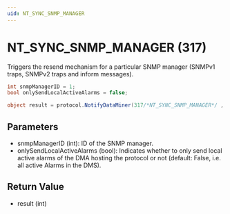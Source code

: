 ```yaml
---
uid: NT_SYNC_SNMP_MANAGER
---
```


# NT_SYNC_SNMP_MANAGER (317)

Triggers the resend mechanism for a particular SNMP manager (SNMPv1 traps, SNMPv2 traps and inform messages).

```csharp
int snmpManagerID = 1;
bool onlySendLocalActiveAlarms = false;

object result = protocol.NotifyDataMiner(317/*NT_SYNC_SNMP_MANAGER*/ , snmpManagerID, onlySendLocalActiveAlarms);
```

## Parameters

- snmpManagerID (int): ID of the SNMP manager.
- onlySendLocalActiveAlarms (bool): Indicates whether to only send local active alarms of the DMA hosting the protocol or not (default: False, i.e. all active Alarms in the DMS).

## Return Value

- result (int)
